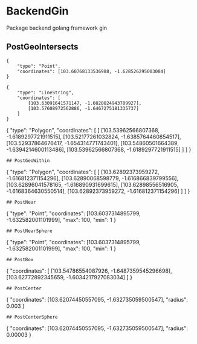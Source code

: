 # BackendGin
Package backend golang framework gin
## PostGeoIntersects
```
{
    "type": "Point",
    "coordinates": [103.60768133536988, -1.628526295003084]
}
```
```
{
    "type": "LineString",
    "coordinates": [
        [103.63091641571147, -1.6020024943709927],
        [103.57608972562886, -1.6467275181335737]
    ]
}
```
{
    "type": "Polygon",
    "coordinates": [
        [
            [103.53962566807368, -1.6189297721911515],
            [103.52177261032824, -1.6385764460854517],
            [103.52937864676417, -1.654314771743401],
            [103.54860501664389, -1.6394214600113486],
            [103.53962566807368, -1.6189297721911515]
        ]
    ]
}
```
## PostGeoWithin
```
{
    "type": "Polygon",
    "coordinates": [
        [
            [103.62892373959272, -1.616812371154296],
			[103.62890068598779, -1.616866839799556],
			[103.62896041578165, -1.616890931699615],
			[103.62898556516905, -1.6168364630550514],
			[103.62892373959272, -1.616812371154296]
        ]
    ]
}
```
## PostNear
```
{
    "type": "Point",
    "coordinates": [103.6037314895799, -1.632582001101999],
    "max": 100,
    "min": 1
}
```
## PostNearSphere
```
{
    "type": "Point",
    "coordinates": [103.6037314895799, -1.632582001101999],
    "max": 100,
    "min": 1
}
```
## PostBox
```
{
    "coordinates": [
        [103.54786554087926, -1.6487359545296698],
		[103.62772892345659, -1.6034217927083034]
    ]
}
```
## PostCenter
```
{
    "coordinates": [103.62074450557095, -1.632735059500547],
    "radius": 0.003
}
```
## PostCenterSphere
```
{
    "coordinates": [103.62074450557095, -1.632735059500547],
    "radius": 0.00003
}
```